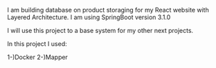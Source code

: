 I am building database on product storaging for my React website with Layered Architecture. I am using SpringBoot version 3.1.0

I will use this project to a base system for my other next projects.

In this project I used:

1-)Docker
2-)Mapper
